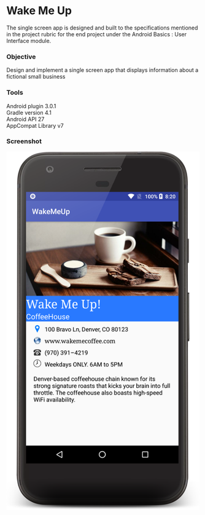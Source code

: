 # Wake Me Up
The single screen app is designed and built to the specifications mentioned in the project rubric for the end project
under the Android Basics : User Interface module.

### Objective
Design and implement a single screen app that displays information about a fictional small business

### Tools
Android plugin 3.0.1 <br>
Gradle version 4.1 <br>
Android API 27 <br>
AppCompat Library v7 <br>

### Screenshot
![alt text](https://raw.githubusercontent.com/SrChip15/single-screen-app/master/device-2017-12-02-202137.png)
